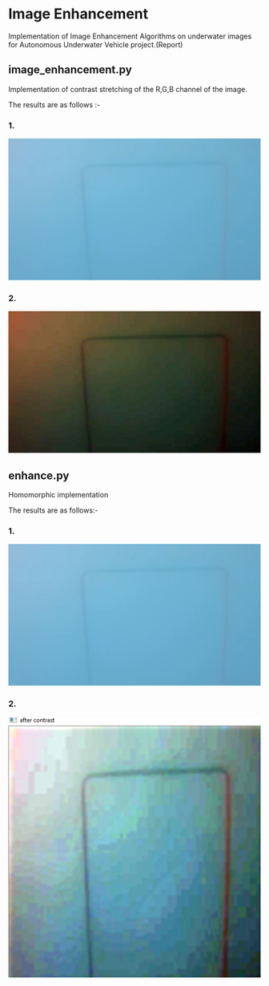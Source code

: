 # Image Enhancement
Implementation of Image Enhancement Algorithms on underwater images for Autonomous Underwater Vehicle project.(Report)

## image_enhancement.py

Implementation of contrast stretching of the R,G,B channel of the image.

The results are as follows :-

### 1.

![alt text](https://github.com/pks-97/imageEnhancement/blob/master/images/6.png) 

### 2.

![alt text](https://github.com/pks-97/imageEnhancement/blob/master/result/test_final_1.png)

## enhance.py

Homomorphic implementation

The results are as follows:-

### 1.

![alt text](https://github.com/pks-97/imageEnhancement/blob/master/images/6.png) 

### 2.

![alt text](https://github.com/pks-97/imageEnhancement/blob/master/result/test.png)
